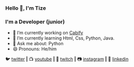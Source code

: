 ### Hello 👋, I'm Tize
### I'm a Developer (junior)

- 🔭 I’m currently working on [Cabify](https://cabify.com/ar/bue/socios?utm_source=google&utm_medium=search&utm_campaign=AR-BUE-DRIV-ACQ-LEAD-SEARCH-TEXT-DM-CPC-ALWAYSON-AGE-GR-BRAND_CCA-GOOGLE&gclid=Cj0KCQjwjN-SBhCkARIsACsrBz50as0UUo7ilgV9iJ8nX_dBqKDUC9f-bqcIiW8j_6MPHWBJh7hGlGkaAmczEALw_wcB)
- 🧠 I’m currently learning Html, Css, Python, Java.
- 💬 Ask me about: Python
- 😄 Pronouns: He/him
 
 
 
🐦 [twitter][twitter] **|** 
📺 [youtube][youtube] **|** 
🎥 [twitch][twitch] **|** 
📷 [instagram][instagram] **|** 
👔 [linkedin][linkedin]

[twitter]: https://twitter.com/tizedodo
[youtube]: https://www.youtube.com/channel/UCd6ZvOka6Z_5cXiccvvuypQ
[twitch]: https://twitch.tv/tizedodo
[instagram]: https://instagram.com/tizedodo
[linkedin]: https://linkedin.com/in/tizedodo
